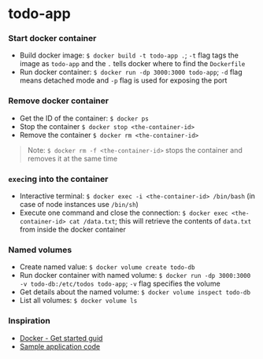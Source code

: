 # todo-app

### Start docker container

- Build docker image: `$ docker build -t todo-app .`; `-t` flag tags the image as `todo-app` and the `.` tells docker where to find the `Dockerfile`
- Run docker container: `$ docker run -dp 3000:3000 todo-app`; `-d` flag means detached mode and `-p` flag is used for exposing the port

### Remove docker container

- Get the ID of the container: `$ docker ps`
- Stop the container `$ docker stop <the-container-id>`
- Remove the container `$ docker rm <the-container-id>`

> Note: `$ docker rm -f <the-container-id>` stops the container and removes it at the same time

### `exec`ing into the container

- Interactive terminal: `$ docker exec -i <the-container-id> /bin/bash` (in case of node instances use `/bin/sh`)
- Execute one command and close the connection: `$ docker exec <the-container-id> cat /data.txt`; this will retrieve the contents of `data.txt` from inside the docker container

### Named volumes

- Create named value: `$ docker volume create todo-db`
- Run docker container with named volume: `$ docker run -dp 3000:3000 -v todo-db:/etc/todos todo-app`; `-v` flag specifies the volume
- Get details about the named volume: `$ docker volume inspect todo-db`
- List all volumes: `$ docker volume ls`

### Inspiration

- [Docker - Get started guid](https://docs.docker.com/get-started/02_our_app/)
- [Sample application code](https://github.com/docker/getting-started/tree/master/app)
